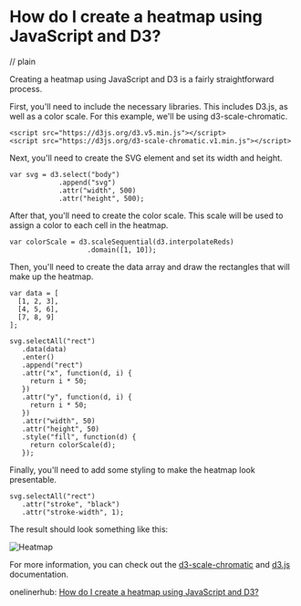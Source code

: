 # How do I create a heatmap using JavaScript and D3?
// plain

Creating a heatmap using JavaScript and D3 is a fairly straightforward process.

First, you'll need to include the necessary libraries. This includes D3.js, as well as a color scale. For this example, we'll be using d3-scale-chromatic.

```
<script src="https://d3js.org/d3.v5.min.js"></script>
<script src="https://d3js.org/d3-scale-chromatic.v1.min.js"></script>
```

Next, you'll need to create the SVG element and set its width and height.

```
var svg = d3.select("body")
            .append("svg")
            .attr("width", 500)
            .attr("height", 500);
```

After that, you'll need to create the color scale. This scale will be used to assign a color to each cell in the heatmap.

```
var colorScale = d3.scaleSequential(d3.interpolateReds)
                   .domain([1, 10]);
```

Then, you'll need to create the data array and draw the rectangles that will make up the heatmap.

```
var data = [
  [1, 2, 3],
  [4, 5, 6],
  [7, 8, 9]
];

svg.selectAll("rect")
   .data(data)
   .enter()
   .append("rect")
   .attr("x", function(d, i) {
     return i * 50;
   })
   .attr("y", function(d, i) {
     return i * 50;
   })
   .attr("width", 50)
   .attr("height", 50)
   .style("fill", function(d) {
     return colorScale(d);
   });
```

Finally, you'll need to add some styling to make the heatmap look presentable.

```
svg.selectAll("rect")
   .attr("stroke", "black")
   .attr("stroke-width", 1);
```

The result should look something like this:

![Heatmap](https://raw.githubusercontent.com/d3/d3-scale-chromatic/master/img/heatmap.png)

For more information, you can check out the [d3-scale-chromatic](https://github.com/d3/d3-scale-chromatic) and [d3.js](https://d3js.org/) documentation.

onelinerhub: [How do I create a heatmap using JavaScript and D3?](https://onelinerhub.com/javascript-d3/how-do-i-create-a-heatmap-using-javascript-and-d-)
